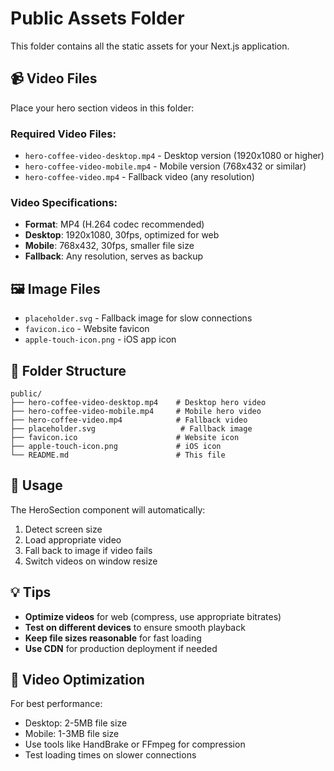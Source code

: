 # Public Assets Folder

This folder contains all the static assets for your Next.js application.

## 📹 Video Files

Place your hero section videos in this folder:

### Required Video Files:
- `hero-coffee-video-desktop.mp4` - Desktop version (1920x1080 or higher)
- `hero-coffee-video-mobile.mp4` - Mobile version (768x432 or similar)
- `hero-coffee-video.mp4` - Fallback video (any resolution)

### Video Specifications:
- **Format**: MP4 (H.264 codec recommended)
- **Desktop**: 1920x1080, 30fps, optimized for web
- **Mobile**: 768x432, 30fps, smaller file size
- **Fallback**: Any resolution, serves as backup

## 🖼️ Image Files

- `placeholder.svg` - Fallback image for slow connections
- `favicon.ico` - Website favicon
- `apple-touch-icon.png` - iOS app icon

## 📁 Folder Structure

```
public/
├── hero-coffee-video-desktop.mp4    # Desktop hero video
├── hero-coffee-video-mobile.mp4     # Mobile hero video
├── hero-coffee-video.mp4            # Fallback video
├── placeholder.svg                   # Fallback image
├── favicon.ico                      # Website icon
├── apple-touch-icon.png             # iOS icon
└── README.md                        # This file
```

## 🚀 Usage

The HeroSection component will automatically:
1. Detect screen size
2. Load appropriate video
3. Fall back to image if video fails
4. Switch videos on window resize

## 💡 Tips

- **Optimize videos** for web (compress, use appropriate bitrates)
- **Test on different devices** to ensure smooth playback
- **Keep file sizes reasonable** for fast loading
- **Use CDN** for production deployment if needed

## 🔧 Video Optimization

For best performance:
- Desktop: 2-5MB file size
- Mobile: 1-3MB file size
- Use tools like HandBrake or FFmpeg for compression
- Test loading times on slower connections
